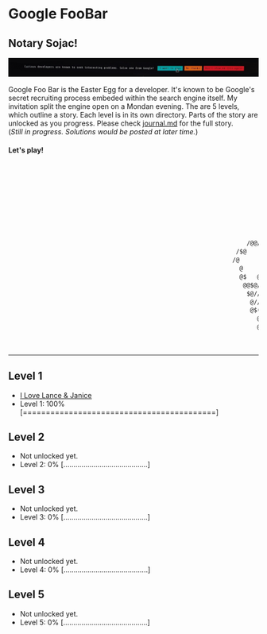 # **Google FooBar**

## Notary Sojac!

![FooBar Invitation](./img/foobar.png "FooBar Invitation")

Google Foo Bar is the Easter Egg for a developer. It's known to be Google's secret recruiting process embeded within the search engine itself. My invitation split the engine open on a Mondan evening. The are 5 levels, which outline a story. Each level is in its own directory. Parts of the story are unlocked as you progress. Please check [journal.md][journal] for the full story. <br>
(*Still in progress. Solutions would be posted at later time.*)

#### Let's play!

```txt
                                                                                                      @/
                                                                                            @@      @/~@
                                                                                           @%$@    % /~~@
                                                                                           @///////% %(((((~@
                                                                                           @~~//~ @//////((@
                                                                                          @////// @ ///(@
                                                                                          @~//~~~@ %//@
                                                                                          @/~~///@  $$$@/
                                                                                          @@//$//% @/%    @
                                                                   /@@//$/    @@/////%%///    ~/((((((////   $@
                                                                /$@      $@/ @///~~~~//@@%   ((((@@@////   $@
                                                               /@        @@///~~~~~~~~~~~% ~((((@  @ (/    $@
                                                                 @      @///////~~~~~~~      //((((@@@((/     @
                                                                 @$   @////~~~~~~~~~        (((((((((      ~ @
                                                                  @@$@///////~~~~~~~~          ((((((        @
                                                                   $@/////~~~~(~~~~~~~                  $/@@
                                                                    @////////((((~~~~~~          ~/%%@@@//
                                                                    @$((////////(~~~~~  \         ~$
                                                                      @%%%%)))))~~~~   \ $$       $$@
                                                                      @%%%%%%)))))))))      %         @$
                                                                        @%%%%%%%%$$$$   \ @   @ \ \  @
                                                                         @@@@@@@@@@@@@\\\@    @@@@@//
```
---

## **Level 1**
* [I Love Lance & Janice][level1]
* Level 1: 100% [==========================================]

## **Level 2**
* Not unlocked yet.
* Level 2:   0% [..........................................]

## **Level 3**
* Not unlocked yet.
* Level 3:   0% [..........................................]

## **Level 4**
* Not unlocked yet.
* Level 4:   0% [..........................................]

## **Level 5**
* Not unlocked yet.
* Level 5:   0% [..........................................]


[journal]:./journal.md
[level1]: ./level1-i-love-lance-janice

